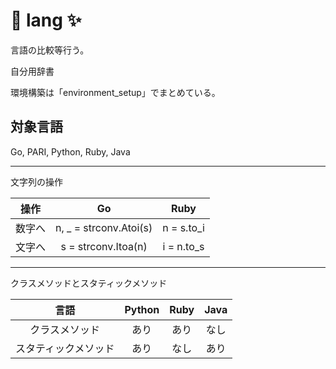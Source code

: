 # 🚀 lang ✨

言語の比較等行う。

自分用辞書

環境構築は「environment_setup」でまとめている。

## 対象言語

Go, PARI, Python, Ruby, Java

--------------------

文字列の操作

| 操作 | Go | Ruby |
| :--: | :--: | :--: |
| 数字へ | n, _ = strconv.Atoi(s) | n = s.to_i |
| 文字へ | s = strconv.Itoa(n) | i = n.to_s |


--------------------

クラスメソッドとスタティックメソッド

| 言語 | Python | Ruby | Java |
| :--: | :--: | :--: | :--: |
| クラスメソッド | あり | あり | なし | 
| スタティックメソッド | あり | なし | あり |
